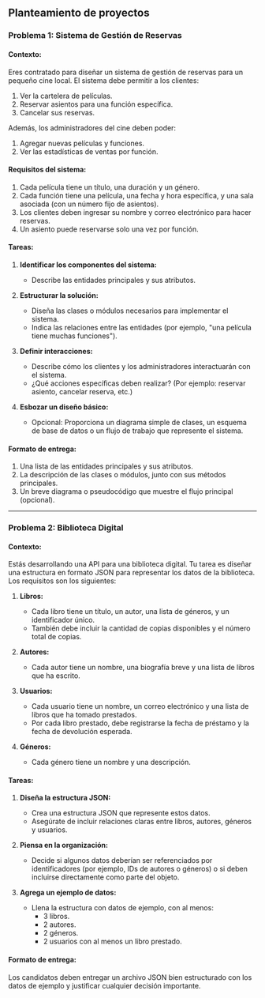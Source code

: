 ## **Planteamiento de proyectos**

### Problema 1: Sistema de Gestión de Reservas  
#### **Contexto**:

Eres contratado para diseñar un sistema de gestión de reservas para un pequeño cine local. El sistema debe permitir a los clientes:

1. Ver la cartelera de películas.
2. Reservar asientos para una función específica.
3. Cancelar sus reservas.

Además, los administradores del cine deben poder:

1. Agregar nuevas películas y funciones.
2. Ver las estadísticas de ventas por función.

#### **Requisitos del sistema:**

1. Cada película tiene un título, una duración y un género.
2. Cada función tiene una película, una fecha y hora específica, y una sala asociada (con un número fijo de asientos).
3. Los clientes deben ingresar su nombre y correo electrónico para hacer reservas.
4. Un asiento puede reservarse solo una vez por función.

#### **Tareas:**

1. **Identificar los componentes del sistema:**
    - Describe las entidades principales y sus atributos.
    
2. **Estructurar la solución:**
    - Diseña las clases o módulos necesarios para implementar el sistema.
    - Indica las relaciones entre las entidades (por ejemplo, "una película tiene muchas funciones").
    
3. **Definir interacciones:**
    - Describe cómo los clientes y los administradores interactuarán con el sistema.
    - ¿Qué acciones específicas deben realizar? (Por ejemplo: reservar asiento, cancelar reserva, etc.)
    
4. **Esbozar un diseño básico:**
    - Opcional: Proporciona un diagrama simple de clases, un esquema de base de datos o un flujo de trabajo que represente el sistema.

#### **Formato de entrega:**
1. Una lista de las entidades principales y sus atributos.
2. La descripción de las clases o módulos, junto con sus métodos principales.
3. Un breve diagrama o pseudocódigo que muestre el flujo principal (opcional).

---

### **Problema 2: Biblioteca Digital**

#### **Contexto:**

Estás desarrollando una API para una biblioteca digital. Tu tarea es diseñar una estructura en formato JSON para representar los datos de la biblioteca. Los requisitos son los siguientes:

1. **Libros:**
    - Cada libro tiene un título, un autor, una lista de géneros, y un identificador único.
    - También debe incluir la cantidad de copias disponibles y el número total de copias.
      
2. **Autores:**
    - Cada autor tiene un nombre, una biografía breve y una lista de libros que ha escrito.
      
3. **Usuarios:**
    - Cada usuario tiene un nombre, un correo electrónico y una lista de libros que ha tomado prestados.
    - Por cada libro prestado, debe registrarse la fecha de préstamo y la fecha de devolución esperada.
      
4. **Géneros:**
    - Cada género tiene un nombre y una descripción.


#### **Tareas:**

1. **Diseña la estructura JSON:**
    - Crea una estructura JSON que represente estos datos.
    - Asegúrate de incluir relaciones claras entre libros, autores, géneros y usuarios.
      
2. **Piensa en la organización:**
    - Decide si algunos datos deberían ser referenciados por identificadores (por ejemplo, IDs de autores o géneros) o si deben incluirse directamente como parte del objeto.
      
3. **Agrega un ejemplo de datos:**
    - Llena la estructura con datos de ejemplo, con al menos:
        - 3 libros.
        - 2 autores.
        - 2 géneros.
        - 2 usuarios con al menos un libro prestado.


#### **Formato de entrega:**

Los candidatos deben entregar un archivo JSON bien estructurado con los datos de ejemplo y justificar cualquier decisión importante.
